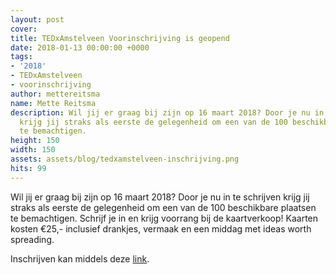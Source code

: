 ```yaml
---
layout: post
cover:
title: TEDxAmstelveen Voorinschrijving is geopend
date: 2018-01-13 00:00:00 +0000
tags:
- '2018'
- TEDxAmstelveen
- voorinschrijving
author: mettereitsma
name: Mette Reitsma
description: Wil jij er graag bij zijn op 16 maart 2018? Door je nu in te schrijven
  krijg jij straks als eerste de gelegenheid om een van de 100 beschikbare plaatsen
  te bemachtigen.
height: 150
width: 150
assets: assets/blog/tedxamstelveen-inschrijving.png
hits: 99
---
```


Wil jij er graag bij zijn op 16 maart 2018? Door je nu in te schrijven krijg jij straks als eerste de gelegenheid om een van de 100 beschikbare plaatsen te bemachtigen. Schrijf je in en krijg voorrang bij de kaartverkoop! Kaarten kosten €25,- inclusief drankjes, vermaak en een middag met ideas worth spreading.

Inschrijven kan middels deze [link](https://goo.gl/r7DLxe).
